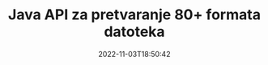 ---
############################# Static ############################
layout: "product"
date: 2022-11-03T18:50:42
draft: false

product: "Conversion"
product_tag: "conversion"
platform: Java
platform_tag: java

############################# Head ############################
head_title: "Java API za pretvorbu dokumenata | Pretvorite PDF Word Excel PPTX HTML slike"
head_description: "Java API za pretvorbu dokumenata. Pretvorite PDF Word DOC DOCX, Excel proračunske tablice PPT PPTX, HTML, PSD, MPT MPP, e-poštu MSG EMLX, AutoCAD i formate slikovnih datoteka."

############################# Header ############################
title: "Java API za pretvaranje 80+ formata datoteka"
description: "Jednostavan API za integraciju funkcije pretvorbe dokumenata i slika u Java aplikacije bez instaliranja vanjskog softvera."
button:
    enable: true
    icon: "fas fa-arrow-down"
    label: "Preuzmite besplatnu probnu verziju"
    link: "https://downloads.groupdocs.com/conversion/java"

############################# SubMenu ############################
submenu:
    enable: true
    
    left:
        img_alt: "GroupDocs.Conversion for Java"
        image: "https://www.groupdocs.cloud/templates/groupdocs/images/product-logos/groupdocs-conversion-java.png"
        product: "GroupDocs.Conversion"
        platform: "Java"

    middle:
        button:
            # button loop
            - link: "#overview"
              text: "Pregled"

            # button loop
            - link: "#features"
              text: "Značajke"

            # button loop
            - link: "#support"
              text: "podrška"

            # button loop
            - link: "https://products.groupdocs.app/conversion"
              text: "Demo uživo"

            # button loop
            - link: "https://purchase.groupdocs.com/pricing/conversion/java"
              text: "Cijene"

    right:
        link_download: "https://downloads.groupdocs.com/conversion"
        link_learn: "https://docs.groupdocs.com/conversion/java/"
        link_buy: "https://purchase.groupdocs.com"

############################# Overview ############################
overview:
    enable: true
    content: |
      GroupDocs.Conversion for Java kombinira snažan skup API-ja za pretvorbu dokumenata za prikaz slika i formata dokumenata u vašim Java aplikacijama bez potrebe za instaliranjem dodatnog softvera. Izvorno rasterizira dokumente i pretvara ih u SVG+HTML+CSS kako bi poboljšao kvalitetu gledanja dokumenata uz isporuku pravog teksta visoke vjernosti. Korištenje API-ja za renderiranje dokumenata – brzo pregledajte PDF, HTML, XML, Microsoft Office Word, Excel radne listove, PowerPoint prezentacije, Outlook e-poštu, Visio dijagrame, Project, metadatoteke, slike i razne druge formate datoteka s lakoćom i manje programskih opasnosti. Također može prikazati datoteke zaštićene lozinkom i omogućiti prikaz dokumenta kao HTML, slike ili PDF obrasca nakon renderiranja. Naša biblioteka za pretvorbu datoteka prilično je prilagodljiva jer vam omogućuje prikaz cijelog dokumenta ili njegovo djelomično renderiranje kako biste ubrzali proces. Putem API-ja GroupDocs.Conversion za Java možete pregledavati stranice, određeni raspon ćelija u proračunskoj tablici ili čak prikazati pojedinačni sloj dokumenta u formatima kao što su PDF i CAD.

      GroupDocs.Conversion for Java API omogućuje vam prikaz dokumenata sa/bez komentara ili komentara za podržane formate datoteka. Također vam omogućuje dodavanje prilagođenih direktorija fontova i izdvajanje osnovnih informacija o dokumentu kao što su FileType, Extension, Name, PageCount itd.
    tabs:
      enable: true
      
      ## TAB ONE ##
      tab_one:
        description: |
          Slijedi pregled GroupDocs.Conversion for Java:
        
        right:
          enable: true
          icon: "fab fa-html5"
          title: "Pregled"
          content: |
            * Automatsko otkrivanje vrste datoteke
            * Pretvorite dokumente
            * Pretvorite prezentacije
            * Pretvorite proračunske tablice
            * Pretvorite rasterske slike
            * Pretvorite PDF dokumente
            * Pretvorite druge formate
            * Primjena vodenog žiga
            * Navedite lozinku datoteke
            * Prilagodite pretvorbu

      ## TAB TWO ##
      tab_two:
        description: |
          GroupDocs.Conversion for Java podržava pretvaranje između svih popularnih i često korištenih [formata datoteka dokumenata](https://docs.groupdocs.com/conversion/net/supported-document-formats/).

        left:
          enable: true
          table:
            # table loop
            - title: "Pretvori iz:"
              content: |
                * **Dokumenti**: DOC, DOCX, DOCM, DOT, DOTX, DOTM, RTF, TXT, ODT, OTT
                * **Proračunske tablice**: XLS, XLSX, XLSM, XLSB, CSV, XLS2003, ODS, TSV, XLT, XLTX, XLTM, XLAM, FODS, SXC
                * **Prezentacije**: PPT, PPTX, PPS, PPSX, ODP, POT, POTX, POTM, PPTM, PPSM, FODP
                * **Slike**: TIF, TIFF, JPG, JPEG, PNG, GIF, BMP, ICO, DIB, JPC, JPEG-LS, JPEG2000
                * **Prijenosno**: PDF, XPS, OXPS, EPUB
                * **HTML**: HTM, HTML, MHTML
                * **Metadatoteke**: EMZ, WMZ
                * **PhotoShop**: PSD
                * **Projekt**: MPP, MPT, MPX
                * **Outlook**: PST, OST
                * **E-mail**: MSG, EML, EMLX
                * **Dijagrami**: VSD, VSDX, VSDM, VSS, VSSM, VST, VSTM, VSX, VTX, VDW, VDX, SVG, SVGZ
                * **AutoCAD**: DXF, DWG, DWF, STL, IFC, DWT
                * **PostScript**: EPS, PS, PSL, CGM
                * **CorelDRAW**: CDR, CMX
                * **Ostalo**: VCF, PLT, LGS, OTG, MD, AI, LOG

        right:
          enable: true
          table:
            # table loop
            - title: "Pretvoriti u:"
              content: |
                * **Dokumenti**: DOC, DOCX, DOCM, DOT, DOTX, DOTM, RTF, TXT, ODT, OTT
                * **Proračunske tablice**: XLS, XLSX, XLSM, XLSB, CSV, XLS2003, TSV, XLTX, ODS, XLAM, FODS, DIF, SXC
                * **Prezentacije**: PPT, PPTX, PPS, PPSX, ODP, POTX, POTM, PPTM, PPSM, FODP
                * **Slike**: TIF, TIFF, JPG, JPEG, PNG, GIF, BMP, ICO, JPEG2000
                * **Metadatoteke**: EMF, WMF, EMZ, WMZ
                * **Dijagrami**: SVGZ
                * **Prijenosni**: PDF, XPS
                * **HTML**: HTM, HTML, MHTML
                * **Ostalo**: MD

      ## TAB THREE ##
      tab_three:
        description: |
          GroupDocs.Conversion for Java podržava sljedeće operativne sustave, okvire i upravitelje paketa:
      
        left:
          enable: true
          table:
            # table loop
            - icon: "fab fa-windows"
              title: "Operacijski sustavi"
              content: |
                Windows Desktop, Windows Server, Linux, MacOS

            # table loop
            - icon: "fas fa-code"
              title: "Podržani okviri"
              content: |
                Java runtime: J2SE 6.0 and above

        right:
          enable: true
          table:
            # table loop
            - icon: "fas fa-box"
              title: "Upravitelj paketa"
              content: |
                Maven

            # table loop
            - icon: "fas fa-tools"
              title: "Upravitelj paketa"
              content: |
                NetBeans, Intellij IDEA, Eclipse, etc.

############################# Features ############################
features:
    enable: true
    title: "GroupDocs.Conversion for Java značajke"

    feature:
      # feature loop
      - icon: "fas fa-copy"
        content: "Jednostavna integracija i licenciranje s mjerenjem"

      # feature loop
      - icon: "fas fa-eye"
        content: "Postavite zadanu opciju zumiranja prilikom pretvaranja u riječi, slajdove ili ćelije"

      # feature loop
      - icon: "fas fa-bolt"
        content: "Pretvorite u/iz svih popularnih formata rasterskih slika i dodijelite DPI, visinu i širinu slici"
      
      # feature loop
      - icon: "fas fa-file-powerpoint"
        content: "Pretvorite PDF i sliku u sive nijanse i linearizirajte PDF dokument za web"

      # feature loop
      - icon: "fas fa-code"
        content: "Odredite razinu oznake, razinu naslova i proširenu razinu u pretvorbi Worda u PDF/XPS"

      # feature loop
      - icon: "fas fa-cloud"
        content: "Konfigurirajte i postavite vodeni žig u konvertirani dokument kao pozadinu za prikaz iza teksta"

      # feature loop
      - icon: "fas fa-remove-format"
        content: "Prikaz zaglavlja e-pošte tijekom pretvorbe iz e-pošte"

      # feature loop
      - icon: "fas fa-comment-slash"
        content: "Postavite prilagođene direktorije fontova i eksplicitno učitajte/zamijenite font tijekom pretvorbe dokumenta"

      # feature loop
      - icon: "fas fa-location-arrow"
        content: "Postavite zadani font za zamjenu fontova koji nedostaju za pretvorbu dokumenata, slajdova i proračunskih tablica"

      # feature loop
      - icon: "fas fa-border-all"
        content: ""

      # feature loop
      - icon: "fas fa-wrench"
        content: "Pretvorite proračunsku tablicu s mrežnim linijama i uklonite komentare sa slajdova tijekom pretvorbe"

      # feature loop
      - icon: "fas fa-columns"
        content: "Pretvorite određene stranice dokumenta u PDF format i pretvorite određeni raspon ćelija u proračunske tablice"

      # feature loop
      - icon: "fas fa-file-word"
        content: "Prikaži skrivene listove i preskoči prazne retke i stupce tijekom pretvaranja proračunskih tablica"

      # feature loop
      - icon: "fas fa-envelope"
        content: "Brojite ukupne stranice dokumenta i postavite lozinku za nezaštićeni dokument tijekom pretvorbe"

      # feature loop
      - icon: "fas fa-print"
        content: "Mogućnost uklanjanja komentara i ugrađenih datoteka iz PDF-a"

      # feature loop
      - icon: "fas fa-file-archive"
        content: "Stvorite oznake usklađene s HTML 5 prilikom pretvaranja u HTML"

      # feature loop
      - icon: "fas fa-lock"
        content: "Automatsko otkrivanje vrste izvora i vraćanje svih mogućih pretvorbi prilikom pretvorbe iz streama"

      # feature loop
      - icon: "fas fa-file-code"
        content: "Mogućnost vraćanja svake stranice u zasebnom toku tijekom pretvaranja u PDF ili HTML"
      
      # feature loop
      - icon: "fas fa-fill-drip"
        content: "Prikaži/sakrij oznake, komentare i praćenje promjena tijekom pretvaranja iz Worda"

      # feature loop
      - icon: "fas fa-file-excel"
        content: "Pretvorba DOCX u Tiff G3 s opcijom sjenčanja"

      # feature loop
      - icon: "fas fa-heading"
        content: "Pretvorite određene izglede prilikom pretvorbe iz CAD dokumenta"

      # feature loop
      - icon: "fas fa-project-diagram"
        content: "Automatsko imenovanje prilikom spremanja pretvorenog dokumenta u datoteku"

      # feature loop
      - icon: "fas fa-cube"
        content: "Licenciranje s mjerenjem podržano za naplatu na temelju upotrebe API-ja"

      # feature loop
      - icon: "fab fa-uncharted"
        content: "Pretvorite dijagrame u formate datoteka za obradu teksta"
      
      # feature loop
      - icon: "fab fa-uncharted"
        content: "Dodajte brojeve stranica dok pretvarate HTML u dokument za obradu teksta"

      # feature loop
      - icon: "fab fa-uncharted"
        content: "Pretvorite XML dokumente u bilo koji format bez transformacije"

      # feature loop
      - icon: "fab fa-uncharted"
        content: "Pratite napredak konverzije datoteke (početak, kraj) izravno iz aplikacije na strani klijenta"

    more_feature:
      # more_feature_loop
      - title: "Jednostavna pretvorba formata dokumenta pomoću Jave"
        content: |
          Možete pretvoriti format datoteke mnoštva vrsta dokumenata pomoću API-ja GroupDocs.Conversion for Java. Ovdje vam je predstavljeno nekoliko redaka koda za izvođenje osnovne konverzije dokumenta pomoću Jave.  
            
          {features.more_feature.step1} 
          {features.more_feature.step2} 
          {features.more_feature.step3} 
            
          ```java    
           // Učitaj izvornu datoteku DOCX za konverziju
          Converter converter = new Converter("input.docx");
          // Pripremite opcije pretvorbe za ciljani format PDF
          ConvertOptions convertOptions = new FileType().fromExtension("pdf").getConvertOptions();
          // Pretvori u format PDF
          converter.convert("output.pdf", convertOptions);
          ```
            
      # more_feature_loop
      - title: "Pročitajte dokument s URL-a ili putanje za pretvorbu"
        content: "Pomoću API-ja GroupDocs.Conversion for Java možete čitati ulazni dokument iz putanje datoteke kao i URL-a. Dok možete spremiti izlazni dokument kao datoteku ili poslati izlaz izravno u tok."

      # more_feature_loop
      - title: "Sveobuhvatna tehnička podrška"
        content: |
          GroupDocs.Conversion for Java je jednostavan i precizan API koji možete prilično lako integrirati u svoje aplikacije temeljene na Javi. Međutim, kako bismo vas brzo pokrenuli, također nudimo uzorke koda koje je lako pratiti i sveobuhvatnu API dokumentaciju.  
            
          * PdfA_1A
          * PdfA_1B
          * PdfA_2A
          * PdfA_3A
          * PdfA_2B
          * PdfA_2U
          * PdfA_3B
          * PdfA_3U
          * v1_3
          * v1_4
          * v1_5
          * v1_6
          * v1_7
          * PdfX_1A
          * PdfX3

############################# Support ############################
support:
    enable: true

############################# Solutions ############################
solutions:
    enable: true
    title: "GroupDocs.Conversion nudi API-je za pretvorbu dokumenata za druga popularna razvojna okruženja"

    solution:
        # solution loop
        - img_alt: "GroupDocs.Conversion za .NET"
          image: "https://www.groupdocs.cloud/templates/groupdocs/images/product-logos/groupdocs-conversion-net.png"
          product: "GroupDocs.Conversion"
          platform: ".NETO"
          link: "/pretvorba/net/"

############################# Back to top ###############################
back_to_top:
  enable: true
---